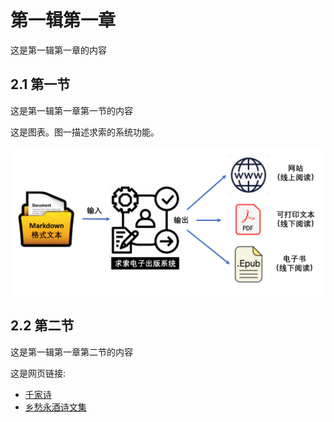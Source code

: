 # 第一辑第一章

这是第一辑第一章的内容

## 2.1 第一节

这是第一辑第一章第一节的内容

这是图表。图一描述求索的系统功能。

![求索电子出版系统功能图](seek_functions.png)

## 2.2 第二节

这是第一辑第一章第二节的内容

这是网页链接:

- [千家诗](https://wcj365.github.io/1000)
- [乡愁永酒诗文集](https://www.wcj365.xyz)